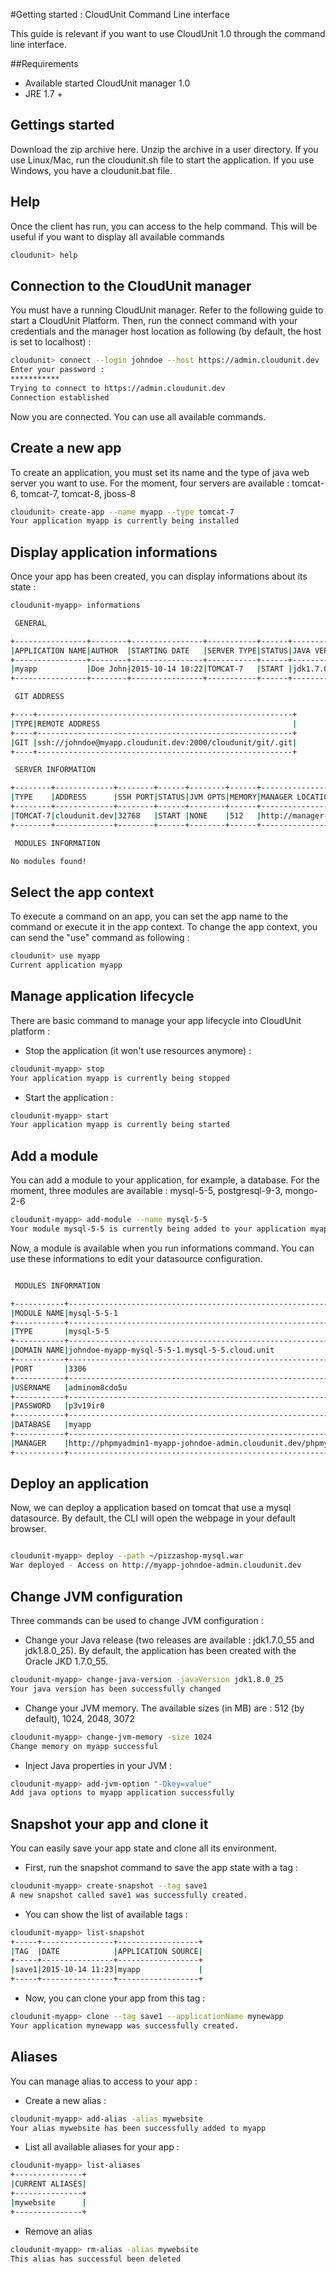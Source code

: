 #Getting started : CloudUnit Command Line interface

This guide is relevant if you want to use CloudUnit 1.0 through the command line interface.

##Requirements

- Available started CloudUnit manager 1.0
- JRE 1.7 +

## Gettings started

Download the zip archive here. Unzip the archive in a user directory.
If you use Linux/Mac, run the cloudunit.sh file to start the application. If you use Windows, you have a cloudunit.bat file.

## Help

Once the client has run, you can access to the help command. This will be useful if you want to display all available commands

```bash
cloudunit> help
```

## Connection to the CloudUnit manager

You must have a running CloudUnit manager. Refer to the following guide to start a CloudUnit Platform.
Then, run the connect command with your credentials and the manager host location as following (by default, the host is set to localhost) :

```bash
cloudunit> connect --login johndoe --host https://admin.cloudunit.dev
Enter your password : 
***********
Trying to connect to https://admin.cloudunit.dev
Connection established
```
Now you are connected. You can use all available commands.

## Create a new app

To create an application, you must set its name and the type of java web server you want to use. For the moment, four servers are available : tomcat-6, tomcat-7, tomcat-8, jboss-8

```bash
cloudunit> create-app --name myapp --type tomcat-7
Your application myapp is currently being installed
```
## Display application informations

Once your app has been created, you can display informations about its state :

```bash
cloudunit-myapp> informations

 GENERAL 

+----------------+--------+----------------+-----------+------+------------+
|APPLICATION NAME|AUTHOR  |STARTING DATE   |SERVER TYPE|STATUS|JAVA VERSION|
+----------------+--------+----------------+-----------+------+------------+
|myapp           |Doe John|2015-10-14 10:22|TOMCAT-7   |START |jdk1.7.0_55 |
+----------------+--------+----------------+-----------+------+------------+

 GIT ADDRESS 

+----+---------------------------------------------------------+
|TYPE|REMOTE ADDRESS                                           |
+----+---------------------------------------------------------+
|GIT |ssh://johndoe@myapp.cloudunit.dev:2000/cloudunit/git/.git|
+----+---------------------------------------------------------+

 SERVER INFORMATION 

+--------+-------------+--------+------+--------+------+---------------------------------------------------------------+
|TYPE    |ADDRESS      |SSH PORT|STATUS|JVM OPTS|MEMORY|MANAGER LOCATION                                               |
+--------+-------------+--------+------+--------+------+---------------------------------------------------------------+
|TOMCAT-7|cloudunit.dev|32768   |START |NONE    |512   |http://manager-myapp-johndoe-admin.cloudunit.dev/manager/html? |
+--------+-------------+--------+------+--------+------+---------------------------------------------------------------+

 MODULES INFORMATION 

No modules found!

```
## Select the app context

To execute a command on an app, you can set the app name to the command or execute it in the app context. To change the app context, you can send the "use" command as following :

```bash
cloudunit> use myapp
Current application myapp

```

## Manage application lifecycle

There are basic command to manage your app lifecycle into CloudUnit platform :

- Stop the application (it won't use resources anymore) :

```bash
cloudunit-myapp> stop
Your application myapp is currently being stopped

```

- Start the application :

```bash
cloudunit-myapp> start
Your application myapp is currently being started

```




## Add a module

You can add a module to your application, for example, a database. For the moment, three modules are available : mysql-5-5, postgresql-9-3, mongo-2-6

```bash
cloudunit-myapp> add-module --name mysql-5-5
Your module mysql-5-5 is currently being added to your application myapp

```

Now, a module is available when you run informations command. You can use these informations to edit your datasource configuration.

```bash

 MODULES INFORMATION 

+-----------+---------------------------------------------------------------+
|MODULE NAME|mysql-5-5-1                                                    |
+-----------+---------------------------------------------------------------+
|TYPE       |mysql-5-5                                                      |
+-----------+---------------------------------------------------------------+
|DOMAIN NAME|johndoe-myapp-mysql-5-5-1.mysql-5-5.cloud.unit                 |
+-----------+---------------------------------------------------------------+
|PORT       |3306                                                           |
+-----------+---------------------------------------------------------------+
|USERNAME   |adminom8cdo5u                                                  |
+-----------+---------------------------------------------------------------+
|PASSWORD   |p3v19ir0                                                       |
+-----------+---------------------------------------------------------------+
|DATABASE   |myapp                                                          |
+-----------+---------------------------------------------------------------+
|MANAGER    |http://phpmyadmin1-myapp-johndoe-admin.cloudunit.dev/phpmyadmin|
+-----------+---------------------------------------------------------------+

```

## Deploy an application

Now, we can deploy a application based on tomcat that use a mysql datasource. By default, the CLI will open the webpage in your default browser.

```bash

cloudunit-myapp> deploy --path ~/pizzashop-mysql.war
War deployed - Access on http://myapp-johndoe-admin.cloudunit.dev

```
## Change JVM configuration

Three commands can be used to change JVM configuration : 

- Change your Java release (two releases are available : jdk1.7.0_55 and jdk1.8.0_25). By default, the application has been created with the Oracle JKD 1.7.0_55.

```bash
cloudunit-myapp> change-java-version -javaVersion jdk1.8.0_25
Your java version has been successfully changed

```

- Change your JVM memory. The available sizes (in MB) are : 512 (by default), 1024, 2048, 3072

```bash
cloudunit-myapp> change-jvm-memory -size 1024
Change memory on myapp successful

```

- Inject Java properties in your JVM :

```bash
cloudunit-myapp> add-jvm-option "-Dkey=value"
Add java options to myapp application successfully

```

## Snapshot your app and clone it

You can easily save your app state and clone all its environment.

- First, run the snapshot command to save the app state with a tag :

```bash
cloudunit-myapp> create-snapshot --tag save1
A new snapshot called save1 was successfully created.

```

- You can show the list of available tags :

```bash
cloudunit-myapp> list-snapshot
+-----+----------------+------------------+
|TAG  |DATE            |APPLICATION SOURCE|
+-----+----------------+------------------+
|save1|2015-10-14 11:23|myapp             |
+-----+----------------+------------------+

```
- Now, you can clone your app from this tag :

```bash
cloudunit-myapp> clone --tag save1 --applicationName mynewapp
Your application mynewapp was successfully created.

```

## Aliases

You can manage alias to access to your app :

- Create a new alias :

```bash
cloudunit-myapp> add-alias -alias mywebsite
Your alias mywebsite has been successfully added to myapp

```

- List all available aliases for your app :

```bash
cloudunit-myapp> list-aliases 
+---------------+
|CURRENT ALIASES|
+---------------+
|mywebsite      |
+---------------+

```

- Remove an alias

```bash
cloudunit-myapp> rm-alias -alias mywebsite
This alias has successful been deleted

```






